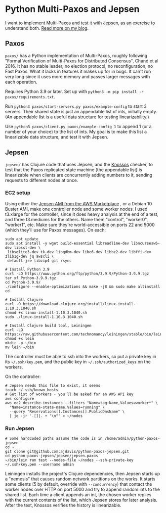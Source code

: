 # Python Multi-Paxos and Jepsen

I want to implement Multi-Paxos and test it with Jepsen, as an exercise to understand both.
[Read more on my blog](https://emptysqua.re/blog/python-paxos-jepsen/).

## Paxos

`paxos/` has a Python implementation of Multi-Paxos, roughly following "Formal Verification of
Multi-Paxos for Distributed Consensus", Chand et al 2016. It has no stable leader, no election
protocol, no reconfiguration, no Fast Paxos. What it lacks in features it makes up for in bugs. It
can't run very long since it uses more memory and passes larger messages with each operation.

Requires Python 3.9 or later. Set up with `python3 -m pip install -r paxos/requirements.txt`.

Run `python3 paxos/start-servers.py paxos/example-config` to start 3 servers. Their shared state is
just an appendable list of ints, initially empty. (An appendable list is a useful data structure for
testing linearizability.)

Use `python3 paxos/client.py paxos/example-config 1` to append 1 (or a number of your choice) to the
list of ints. My goal is to make this list a linearizable data structure, and test it with Jepsen.

## Jepsen

`jepsen/` has Clojure code that uses Jepsen, and the [Knossos](https://github.com/jepsen-io/knossos)
checker, to test that the Paxos replicated state machine (the appendable list) is linearizable when
clients are concurrently adding numbers to it, sending requests to different nodes at once.

### EC2 setup

Using either
the [Jepsen AMI from the AWS Marketplace](https://aws.amazon.com/marketplace/pp/prodview-ykhheuyq5qdnq)
, or a Debian 10 Buster AMI, make one controller node and some worker nodes. I used t3.xlarge for
the controller, since it does heavy analysis at the end of a test, and three t3.mediums for the
others. Name them "control", "worker0", "worker1", etc. Make sure they're world-accessible on ports
22 and 5000 (which they'll use for Paxos messages). On each:

```shell
sudo apt update
sudo apt install -y wget build-essential libreadline-dev libncursesw5-dev libssl-dev \
 libsqlite3-dev tk-dev libgdbm-dev libc6-dev libbz2-dev libffi-dev zlib1g-dev jq awscli \
 default-jre libzip4 git rsync

# Install Python 3.9
curl -LO https://www.python.org/ftp/python/3.9.9/Python-3.9.9.tgz
tar xf Python-3.9.9.tgz
cd Python-3.9.9/
./configure --enable-optimizations && make -j8 && sudo make altinstall
cd

# Install Clojure
curl -O https://download.clojure.org/install/linux-install-1.10.3.1040.sh
chmod +x linux-install-1.10.3.1040.sh
sudo ./linux-install-1.10.3.1040.sh

# Install Clojure build tool, Leiningen
curl -LO https://raw.githubusercontent.com/technomancy/leiningen/stable/bin/lein
chmod +x lein
mkdir -p ~/bin
mv lein ~/bin
```

The controller must be able to ssh into the workers, so put a private key in its `~/.ssh/key.pem`,
and the public key in `~/.ssh/authorized_keys` on the workers.

On the controller:

```shell
# Jepsen needs this file to exist, it seems
touch ~/.ssh/known_hosts
# Get list of workers - you'll be asked for an AWS API key
aws configure
aws ec2 describe-instances --filters "Name=tag:Name,Values=worker*" \
  "Name=instance-state-name,Values=running" \
  --query "Reservations[].Instances[].PublicDnsName" \
  | jq -jr '.[]|. + "\n"' > ~/nodes
```

### Run Jepsen

```
# Some hardcoded paths assume the code is in /home/admin/python-paxos-jepsen
cd ~
git clone git@github.com:ajdavis/python-paxos-jepsen.git
cd python-paxos-jepsen/jepsen/jepsen.paxos
~/bin/lein run test --nodes-file ~/nodes --ssh-private-key ~/.ssh/key.pem --username admin
```

Leiningen installs the project's Clojure dependencies, then Jepsen starts up a "nemesis" that causes
random network partitions on the works. It starts some clients (5 by default, override
with `--concurrency`) that contact the worker nodes over HTTP on port 5000 and try to append random
ints to the shared list. Each time a client appends an int, the chosen worker replies with the
current contents of the list, which Jepsen stores for later analysis. After the test, Knossos
verifies the history is linearizable.
